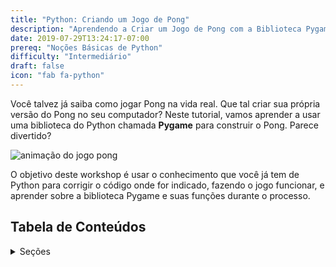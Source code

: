 ```yaml
---
title: "Python: Criando um Jogo de Pong"
description: "Aprendendo a Criar um Jogo de Pong com a Biblioteca Pygame"
date: 2019-07-29T13:24:17-07:00
prereq: "Noções Básicas de Python"
difficulty: "Intermediário"
draft: false
icon: "fab fa-python"
---
```


Você talvez já saiba como jogar Pong na vida real. Que tal criar sua própria versão do Pong no seu computador? Neste tutorial, vamos aprender a usar uma biblioteca do Python chamada **Pygame** para construir o Pong. Parece divertido?

![animação do jogo pong](https://media.giphy.com/media/xThuWtNFKZWG6fUFe8/giphy.gif)

O objetivo deste workshop é usar o conhecimento que você já tem de Python para corrigir o código onde for indicado, fazendo o jogo funcionar, e aprender sobre a biblioteca Pygame e suas funções durante o processo.

## Tabela de Conteúdos

<details>
<summary>Seções</summary>
{{% children /%}}
</details>